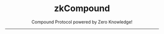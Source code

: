 <h1 align="center">zkCompound</h1>
<p align="center"> Compound Protocol powered by Zero Knowledge!</p>

***
